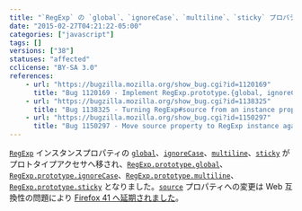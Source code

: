 ```yaml
---
title: "`RegExp` の `global`、`ignoreCase`、`multiline`、`sticky` プロパティがプロトタイプアクセサプロパティになりました"
date: "2015-02-27T04:21:22-05:00"
categories: ["javascript"]
tags: []
versions: ["38"]
statuses: "affected"
cclicense: "BY-SA 3.0"
references:
    - url: "https://bugzilla.mozilla.org/show_bug.cgi?id=1120169"
      title: "Bug 1120169 - Implement RegExp.prototype.{global, ignoreCase, multiline, source, sticky, unicode}"
    - url: "https://bugzilla.mozilla.org/show_bug.cgi?id=1138325"
      title: "Bug 1138325 - Turning RegExp#source from an instance property into an accessor breaks ClojureScript apps"
    - url: "https://bugzilla.mozilla.org/show_bug.cgi?id=1150297"
      title: "Bug 1150297 - Move source property to RegExp instance again."
---
```

[`RegExp`](https://developer.mozilla.org/ja/docs/Web/JavaScript/Reference/Global_Objects/RegExp) インスタンスプロパティの [`global`](https://developer.mozilla.org/ja/docs/Web/JavaScript/Reference/Global_Objects/Regexp/global)、[`ignoreCase`](https://developer.mozilla.org/ja/docs/Web/JavaScript/Reference/Global_Objects/Regexp/ignoreCase)、[`multiline`](https://developer.mozilla.org/ja/docs/Web/JavaScript/Reference/Global_Objects/Regexp/multiline)、[`sticky`](https://developer.mozilla.org/ja/docs/Web/JavaScript/Reference/Global_Objects/Regexp/sticky) がプロトタイプアクセサへ移され、[`RegExp.prototype.global`](https://developer.mozilla.org/ja/docs/Web/JavaScript/Reference/Global_Objects/Regexp/global)、[`RegExp.prototype.ignoreCase`](https://developer.mozilla.org/ja/docs/Web/JavaScript/Reference/Global_Objects/Regexp/ignoreCase)、[`RegExp.prototype.multiline`](https://developer.mozilla.org/ja/docs/Web/JavaScript/Reference/Global_Objects/Regexp/multiline)、[`RegExp.prototype.sticky`](https://developer.mozilla.org/ja/docs/Web/JavaScript/Reference/Global_Objects/Regexp/sticky) となりました。[`source`](https://developer.mozilla.org/ja/docs/Web/JavaScript/Reference/Global_Objects/Regexp/source) プロパティへの変更は Web 互換性の問題により [Firefox 41 へ延期されました](https://www.fxsitecompat.com/ja/docs/2015/regexp-source-has-become-prototype-accessor-property/)。
